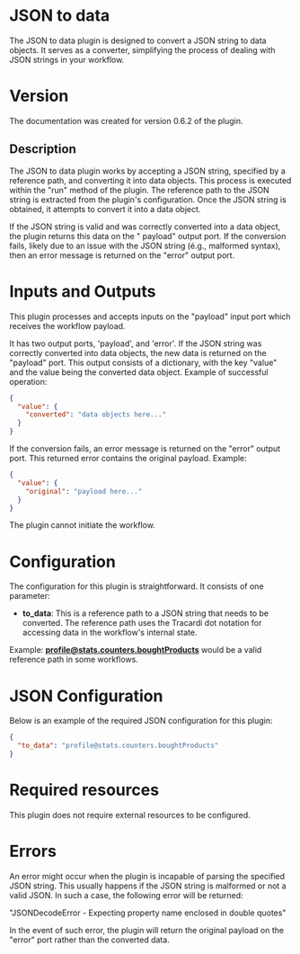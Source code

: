 # JSON to data

The JSON to data plugin is designed to convert a JSON string to data objects. It serves as a converter, simplifying the
process of dealing with JSON strings in your workflow.

# Version

The documentation was created for version 0.6.2 of the plugin.

## Description

The JSON to data plugin works by accepting a JSON string, specified by a reference path, and converting it into data
objects. This process is executed within the "run" method of the plugin. The reference path to the JSON string is
extracted from the plugin's configuration. Once the JSON string is obtained, it attempts to convert it into a data
object.

If the JSON string is valid and was correctly converted into a data object, the plugin returns this data on the "
payload" output port. If the conversion fails, likely due to an issue with the JSON string (é.g., malformed syntax),
then an error message is returned on the "error" output port.

# Inputs and Outputs

This plugin processes and accepts inputs on the "payload" input port which receives the workflow payload.

It has two output ports, 'payload', and 'error'. If the JSON string was correctly converted into data objects, the new
data is returned on the "payload" port. This output consists of a dictionary, with the key "value" and the value being
the converted data object. Example of successful operation:

```json
{
  "value": {
    "converted": "data objects here..."
  }
}
```

If the conversion fails, an error message is returned on the "error" output port. This returned error contains the
original payload. Example:

```json
{
  "value": {
    "original": "payload here..."
  }
}
```

The plugin cannot initiate the workflow.

# Configuration

The configuration for this plugin is straightforward. It consists of one parameter:

- __to_data__: This is a reference path to a JSON string that needs to be converted. The reference path uses the
  Tracardi dot notation for accessing data in the workflow's internal state.

Example: **profile@stats.counters.boughtProducts** would be a valid reference path in some workflows.

# JSON Configuration

Below is an example of the required JSON configuration for this plugin:

```json
{
  "to_data": "profile@stats.counters.boughtProducts"
}
```

# Required resources

This plugin does not require external resources to be configured.

# Errors

An error might occur when the plugin is incapable of parsing the specified JSON string. This usually happens if the JSON
string is malformed or not a valid JSON. In such a case, the following error will be returned:

"JSONDecodeError - Expecting property name enclosed in double quotes"

In the event of such error, the plugin will return the original payload on the "error" port rather than the converted
data.